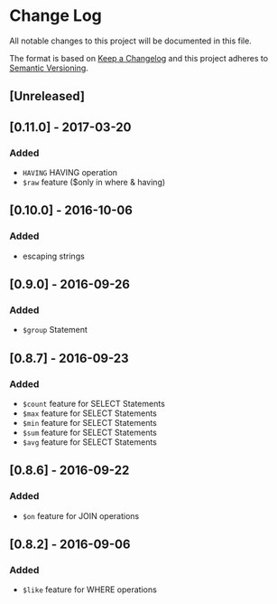 # Change Log
All notable changes to this project will be documented in this file.


The format is based on [Keep a Changelog](http://keepachangelog.com/) 
and this project adheres to [Semantic Versioning](http://semver.org/).

## [Unreleased]

## [0.11.0] - 2017-03-20
### Added
 - ``HAVING`` HAVING operation 
 - ``$raw`` feature ($only in where & having)

## [0.10.0] - 2016-10-06
### Added
 - escaping strings

## [0.9.0] - 2016-09-26
### Added
 - ``$group`` Statement

## [0.8.7] - 2016-09-23
### Added
 - ``$count`` feature for SELECT Statements
 - ``$max`` feature for SELECT Statements
 - ``$min`` feature for SELECT Statements
 - ``$sum`` feature for SELECT Statements
 - ``$avg`` feature for SELECT Statements

## [0.8.6] - 2016-09-22
### Added
 - ``$on`` feature for JOIN operations

## [0.8.2] - 2016-09-06
### Added
 - ``$like`` feature for WHERE operations